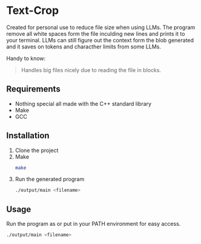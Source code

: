 # Text-Crop

Created for personal use to reduce file size when using LLMs. The program remove all white spaces form the file inculding new lines and prints it to your terminal. LLMs can still figure out the context form the blob generated and it saves on tokens and characther limits from some LLMs.

Handy to know:
> Handles big files nicely due to reading the file in blocks.

## Requirements

- Nothing special all made with the C++ standard library
- Make
- GCC

## Installation

1. Clone the project
2. Make
   ```sh
   make 
   ```
3. Run the generated program
   ```sh
   ./output/main <filename>
   ```

## Usage
Run the program as or put in your PATH environment for easy access.

```sh
./output/main <filename>
```
